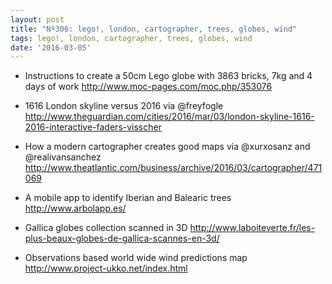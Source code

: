 ```yaml
---
layout: post
title: "Nº306: lego!, london, cartographer, trees, globes, wind"
tags: lego!, london, cartographer, trees, globes, wind
date: '2016-03-05'
---
```


* Instructions to create a 50cm Lego globe with 3863 bricks, 7kg and 4 days of work
  http://www.moc-pages.com/moc.php/353076

* 1616 London skyline versus 2016 via @freyfogle
  http://www.theguardian.com/cities/2016/mar/03/london-skyline-1616-2016-interactive-faders-visscher

* How a modern cartographer creates good maps via @xurxosanz and @realivansanchez
  http://www.theatlantic.com/business/archive/2016/03/cartographer/471069

* A mobile app to identify Iberian and Balearic trees
  http://www.arbolapp.es/

* Gallica globes collection scanned in 3D
  http://www.laboiteverte.fr/les-plus-beaux-globes-de-gallica-scannes-en-3d/

* Observations based world wide wind predictions map
  http://www.project-ukko.net/index.html

